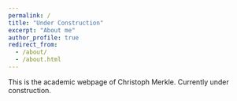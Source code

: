 ```yaml
---
permalink: /
title: "Under Construction"
excerpt: "About me"
author_profile: true
redirect_from: 
  - /about/
  - /about.html
---
```


This is the academic webpage of Christoph Merkle. Currently under construction.
